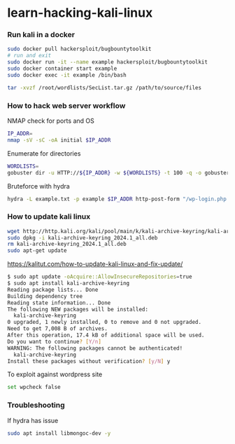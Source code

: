 # learn-hacking-kali-linux

### Run kali in a docker
```bash
sudo docker pull hackersploit/bugbountytoolkit
# run and exit
sudo docker run -it --name example hackersploit/bugbountytoolkit
sudo docker container start example
sudo docker exec -it example /bin/bash
```
```bash
tar -xvzf /root/wordlists/SecList.tar.gz /path/to/source/files
```
### How to hack web server workflow
NMAP check for ports and OS
```bash
IP_ADDR=
nmap -sV -sC -oA initial $IP_ADDR
```
Enumerate for directories
```bash
WORDLISTS=
gobuster dir -u HTTP://${IP_ADDR} -w ${WORDLISTS} -t 100 -q -o gobuster.txt
```
Bruteforce with hydra
```bash
hydra -L example.txt -p example $IP_ADDR http-post-form "/wp-login.php:log=^USER^&pwd=^PWD^:Invalid username" -t 30
```
### How to update kali linux
```bash
wget http://http.kali.org/kali/pool/main/k/kali-archive-keyring/kali-archive-keyring_2024.1_all.deb
sudo dpkg -i kali-archive-keyring_2024.1_all.deb
rm kali-archive-keyring_2024.1_all.deb
sudo apt-get update
```
https://kalitut.com/how-to-update-kali-linux-and-fix-update/
```bash
$ sudo apt update -oAcquire::AllowInsecureRepositories=true
$ sudo apt install kali-archive-keyring
Reading package lists... Done
Building dependency tree       
Reading state information... Done
The following NEW packages will be installed:
  kali-archive-keyring
0 upgraded, 1 newly installed, 0 to remove and 0 not upgraded.
Need to get 7,008 B of archives.
After this operation, 17.4 kB of additional space will be used.
Do you want to continue? [Y/n] 
WARNING: The following packages cannot be authenticated!
  kali-archive-keyring
Install these packages without verification? [y/N] y
```
To exploit against wordpress site
```bash
set wpcheck false
```
### Troubleshooting
If hydra has issue
```bash
sudo apt install libmongoc-dev -y
```

